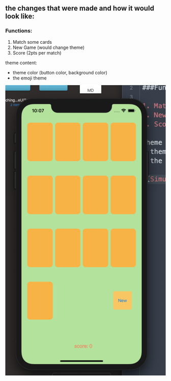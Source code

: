 ## the changes that were made and how it would look like:
### Functions:

1. Match some cards  
2. New Game (would change theme)  
3. Score (2pts per match)  

theme content:  
- theme color (button color, background color)  
- the emoji theme  

![Simulator](readme-images/simulator.jpg)